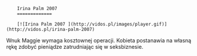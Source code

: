 
        Irina Palm 2007 
        =============
        
        [![Irina Palm 2007 ](http://vidos.pl/images/player.gif)](http://vidos.pl/irina-palm-2007)
        
        
 Wnuk Maggie wymaga kosztownej operacji. Kobieta postanawia na własną rękę zdobyć pieniądze zatrudniając się w seksbiznesie.
    
